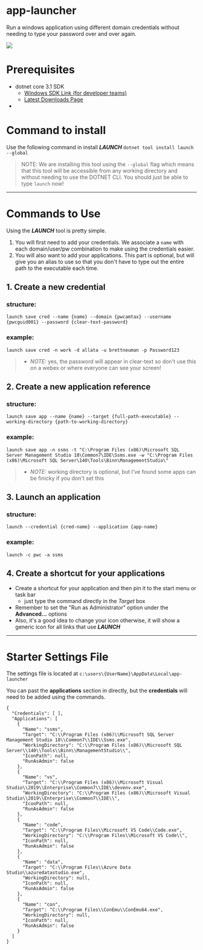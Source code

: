 # app-launcher
Run a windows application using different domain credentials without needing to type your password over and over again.

![](https://github.com/brettneuman/app-launcher/workflows/BuildMaster/badge.svg)



# Prerequisites
- dotnet core 3.1 SDK
   - [Windows SDK Link (for developer teams)](https://download.visualstudio.microsoft.com/download/pr/5aad9c2c-7bb6-45b1-97e7-98f12cb5b63b/6f6d7944c81b043bdb9a7241529a5504/dotnet-sdk-3.1.102-win-x64.exe)
   - [Latest Downloads Page](https://dotnet.microsoft.com/download/dotnet-core/3.1)
- 
# Command to install
Use the following command in install **_LAUNCH_**
`dotnet tool install launch --global`
> NOTE: We are installing this tool using the `--global` flag which means that this tool will be accessible from any working directory and without needing to use the DOTNET CLI. You should just be able to type `launch` now!

---
# **Commands to Use**
Using the **_LAUNCH_** tool is pretty simple. 
1. You will first need to add your credentials. We associate a `name` with each domain/user/pw combination to make using the credentials easier. 
2. You will also want to add your applications. This part is optional, but will give you an alias to use so that you don't have to type out the entire path to the executable each time. 

## 1. Create a new credential

### structure:
`launch save cred --name {name} --domain {pwcamtax} --username {pwcguid001} --password {clear-text-password}`
### example:
`launch save cred -n work -d allata -u brettneuman -p Password123`

>- *NOTE:* yes, the password will appear in clear-text so don't use this on a webex or where everyone can see your screen!


## 2. Create a new application reference

### structure:
`launch save app --name {name} --target {full-path-executable} --working-directory {path-to-working-directory}`
### example:
`launch save app -n ssms -t "C:\Program Files (x86)\Microsoft SQL Server Management Studio 18\Common7\IDE\Ssms.exe -w "C:\Program Files (x86)\Microsoft SQL Server\140\Tools\Binn\ManagementStudio\"`

>- *NOTE:* working directory is optional, but I've found some apps can be finicky if you don't set this

## 3. Launch an application

### structure:
`launch --credential {cred-name} --application {app-name}`
### example:
`launch -c pwc -a ssms`

## 4. Create a shortcut for your applications
- Create a shortcut for your application and then pin it to the start menu or task bar
   - just type the command directly in the *Target* box
- Remember to set the "Run as Administrator" option under the **Advanced...** options
- Also, it's a good idea to change your icon otherwise, it will show a generic icon for all links that use **_LAUNCH_**

---
# Starter Settings File
The settings file is located at `c:\users\{UserName}\AppData\Local\app-launcher`

You can past the **applications** section in directly, but the **credentials** will need to be added using the commands.
```
{
  "Credentials": [ ],
  "Applications": [
    {
      "Name": "ssms",
      "Target": "C:\\Program Files (x86)\\Microsoft SQL Server Management Studio 18\\Common7\\IDE\\Ssms.exe",
      "WorkingDirectory": "C:\\Program Files (x86)\\Microsoft SQL Server\\140\\Tools\\Binn\\ManagementStudio\\",
      "IconPath": null,
      "RunAsAdmin": false
    },
    {
      "Name": "vs",
      "Target": "C:\\Program Files (x86)\\Microsoft Visual Studio\\2019\\Enterprise\\Common7\\IDE\\devenv.exe",
      "WorkingDirectory": "C:\\Program Files (x86)\\Microsoft Visual Studio\\2019\\Enterprise\\Common7\\IDE\\",
      "IconPath": null,
      "RunAsAdmin": false
    },
    {
      "Name": "code",
      "Target": "C:\\Program Files\\Microsoft VS Code\\Code.exe",
      "WorkingDirectory": "C:\\Program Files\\Microsoft VS Code\\",
      "IconPath": null,
      "RunAsAdmin": false
    },
    {
      "Name": "data",
      "Target": "C:\\Program Files\\Azure Data Studio\\azuredatastudio.exe",
      "WorkingDirectory": null,
      "IconPath": null,
      "RunAsAdmin": false
    },
    {
      "Name": "con",
      "Target": "C:\\Program Files\\ConEmu\\ConEmu64.exe",
      "WorkingDirectory": null,
      "IconPath": null,
      "RunAsAdmin": false
    }
  ]
}
```
